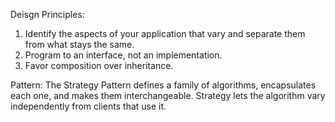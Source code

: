 Deisgn Principles:
1. Identify the aspects of your
   application that vary and separate
   them from what stays the same.
2. Program to an interface, not an
   implementation.
3. Favor composition over inheritance.

Pattern:
The Strategy Pattern defines a family of algorithms,
encapsulates each one, and makes them interchangeable.
Strategy lets the algorithm vary independently from
clients that use it.